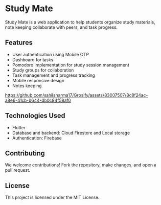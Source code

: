 # Study Mate

Study Mate is a web application to help students organize study materials, note keeping collaborate with peers, and task progress.

## Features

- User authentication using Mobile OTP
- Dashboard for tasks
- Pomodoro implementation for study session management
- Study groups for collaboration
- Task management and progress tracking
- Mobile responsive design
- Notes keeping


https://github.com/sahilsharma17/Grosify/assets/83007507/8c8f24ac-a8e6-41cb-b644-db0c84f58af0



## Technologies Used

- Flutter 
- Database and backend: Cloud Firestore and Local storage
- Authentication: Firebase

## Contributing

We welcome contributions! Fork the repository, make changes, and open a pull request.

## License

This project is licensed under the MIT License.

